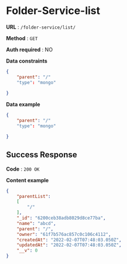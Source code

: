 # Folder-Service-list

**URL** : `/folder-service/list/`

**Method** : `GET`

**Auth required** : NO

**Data constraints**

```json
{
    "parent": "/"
    "type": "mongo"
    
}
```
**Data example**

```json
{
    "parent": "/"
    "type": "mongo"

}
```

## Success Response

**Code** : `200 OK`

**Content example**

```json
{
    "parentList": 
    [
        "/"
    ],
    "_id": "6200ceb38adb8029d8ce77ba",
    "name": "abcd",
    "parent": "/",
    "owner": "61f7b576ac857c0c106c4112",
    "createdAt": "2022-02-07T07:48:03.050Z",
    "updatedAt": "2022-02-07T07:48:03.050Z",
    "__v": 0
}
```
